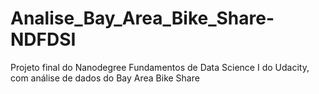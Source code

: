 # Analise_Bay_Area_Bike_Share-NDFDSI
Projeto final do Nanodegree Fundamentos de Data Science I do Udacity, com análise de dados do Bay Area Bike Share

